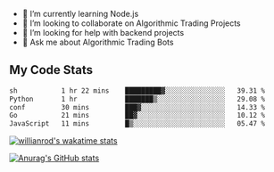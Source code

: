 
- 🌱 I’m currently learning Node.js
- 👯 I’m looking to collaborate on Algorithmic Trading Projects
- 🤔 I’m looking for help with backend projects
- 💬 Ask me about Algorithmic Trading Bots

## My Code Stats

<!--START_SECTION:waka-->

```txt
sh           1 hr 22 mins    █████████▓░░░░░░░░░░░░░░░   39.31 %
Python       1 hr            ███████▒░░░░░░░░░░░░░░░░░   29.08 %
conf         30 mins         ███▓░░░░░░░░░░░░░░░░░░░░░   14.33 %
Go           21 mins         ██▓░░░░░░░░░░░░░░░░░░░░░░   10.12 %
JavaScript   11 mins         █▒░░░░░░░░░░░░░░░░░░░░░░░   05.47 %
```

<!--END_SECTION:waka-->

[![willianrod's wakatime stats](https://github-readme-stats.vercel.app/api/wakatime?username=holdandup&layout=compact&theme=react&custom_title=Wakatime%20All%20Time%20Stats&langs_count=8)](https://github.com/anuraghazra/github-readme-stats)

[![Anurag's GitHub stats](https://github-readme-stats.vercel.app/api?username=Kevinbarrero)](https://github.com/anuraghazra/github-readme-stats)





